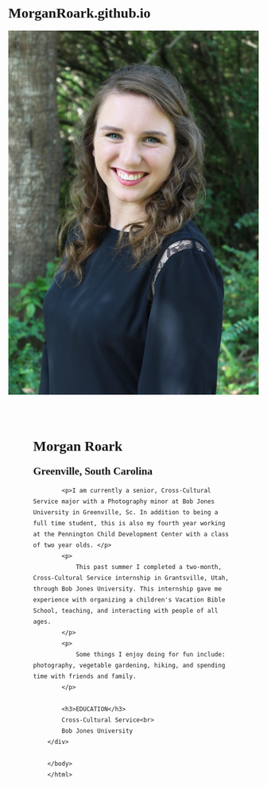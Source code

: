 # MorganRoark.github.io<html>
<head>
<style>
body {
	background: darkbrown; 
	font-family: Georgia; 
}
#main {
	text-align: center; 
}
#content {
	background: lightbrown;
	min-width: 200px; 
	max-width: 500px;
	padding: 50px;
	margin: auto;
	margin-top: -50 px; 
	line-height: 150%;
}

h1 {
	letter-spacing: 2px;
	font-size: 16px;
	text-align: center; 
}

h2 {
	font-size: 14px;
	text-align: center;
}

h3 {
	font-size: 12px;
}
</style>
</head>
<body>
	<div id="main">
		<img src="img_4880-2.jpg">
		</div>
		<div id="content">
			<h1>Morgan Roark</h1>
			<h2>Greenville, South Carolina</h2>
			
			<p>I am currently a senior, Cross-Cultural Service major with a Photography minor at Bob Jones University in Greenville, Sc. In addition to being a full time student, this is also my fourth year working at the Pennington Child Development Center with a class of two year olds. </p>
			<p>
				This past summer I completed a two-month, Cross-Cultural Service internship in Grantsville, Utah, through Bob Jones University. This internship gave me experience with organizing a children's Vacation Bible School, teaching, and interacting with people of all ages. 
			</p>
			<p>
				Some things I enjoy doing for fun include: photography, vegetable gardening, hiking, and spending time with friends and family.
			</p>
			
			<h3>EDUCATION</h3>
			Cross-Cultural Service<br>
			Bob Jones University
		</div>
		
		</body>
		</html>

			
	
		
	
	
	
